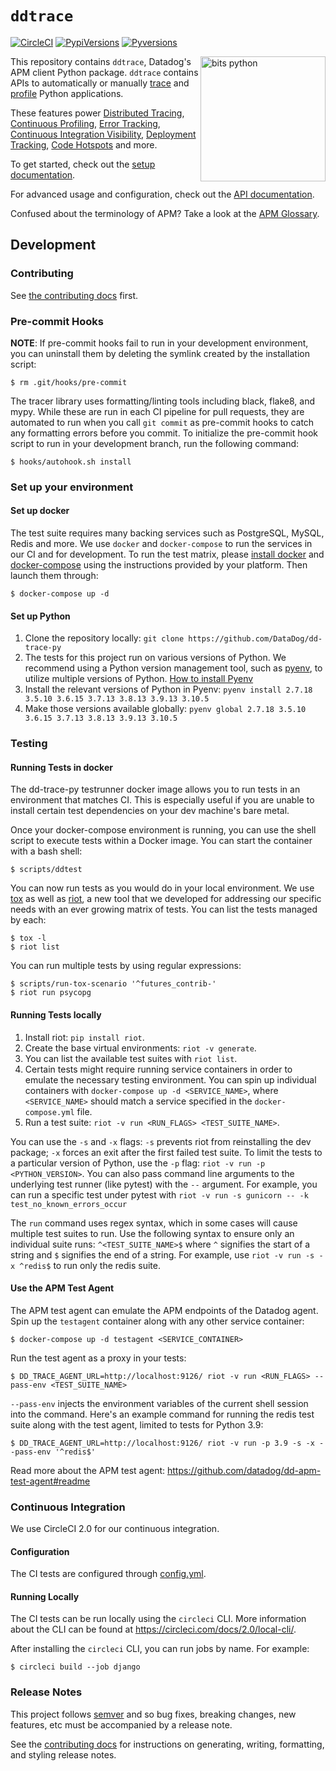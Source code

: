 # `ddtrace`

[![CircleCI](https://circleci.com/gh/DataDog/dd-trace-py/tree/1.x.svg?style=svg)](https://circleci.com/gh/DataDog/dd-trace-py/tree/1.x)
[![PypiVersions](https://img.shields.io/pypi/v/ddtrace.svg)](https://pypi.org/project/ddtrace/)
[![Pyversions](https://img.shields.io/pypi/pyversions/ddtrace.svg?style=flat)](https://pypi.org/project/ddtrace/)

<img align="right" src="https://user-images.githubusercontent.com/6321485/167082083-53f6e48f-1843-4708-9b98-587c94f7ddb3.png" alt="bits python" width="200px"/>

This repository contains `ddtrace`, Datadog's APM client Python package. `ddtrace` contains APIs to automatically or
manually [trace](https://docs.datadoghq.com/tracing/visualization/#trace) and
[profile](https://docs.datadoghq.com/tracing/profiler/) Python applications.

These features power [Distributed Tracing](https://docs.datadoghq.com/tracing/),
 [Continuous Profiling](https://docs.datadoghq.com/tracing/profiler/),
 [Error Tracking](https://docs.datadoghq.com/tracing/error_tracking/),
 [Continuous Integration Visibility](https://docs.datadoghq.com/continuous_integration/),
 [Deployment Tracking](https://docs.datadoghq.com/tracing/deployment_tracking/),
 [Code Hotspots](https://docs.datadoghq.com/tracing/profiler/connect_traces_and_profiles/) and more.

To get started, check out the [setup documentation][setup docs].

For advanced usage and configuration, check out the [API documentation][api docs].

Confused about the terminology of APM? Take a look at the [APM Glossary][visualization docs].

[setup docs]: https://docs.datadoghq.com/tracing/setup/python/
[api docs]: https://ddtrace.readthedocs.io/
[visualization docs]: https://docs.datadoghq.com/tracing/visualization/

## Development

### Contributing

See [the contributing docs](https://ddtrace.readthedocs.io/en/stable/contributing.html) first.

### Pre-commit Hooks

**NOTE**: If pre-commit hooks fail to run in your development environment, you can uninstall them by deleting the symlink created by the installation script:

    $ rm .git/hooks/pre-commit
The tracer library uses formatting/linting tools including black, flake8, and mypy.
While these are run in each CI pipeline for pull requests, they are automated to run
when you call `git commit` as pre-commit hooks to catch any formatting errors before
you commit. To initialize the pre-commit hook script to run in your development
branch, run the following command:

    $ hooks/autohook.sh install

### Set up your environment

#### Set up docker

The test suite requires many backing services such as PostgreSQL, MySQL, Redis
and more. We use `docker` and `docker-compose` to run the services in our CI
and for development. To run the test matrix, please [install docker][docker] and
[docker-compose][docker-compose] using the instructions provided by your platform. Then
launch them through:

    $ docker-compose up -d

[docker]: https://www.docker.com/products/docker
[docker-compose]: https://www.docker.com/products/docker-compose

#### Set up Python

1. Clone the repository locally: `git clone https://github.com/DataDog/dd-trace-py`
2. The tests for this project run on various versions of Python. We recommend
   using a Python version management tool, such as
   [pyenv](https://github.com/pyenv/pyenv), to utilize multiple versions of
   Python. [How to install Pyenv](https://github.com/pyenv/pyenv#installation) 
3. Install the relevant versions of Python in Pyenv: `pyenv install 2.7.18 3.5.10 3.6.15 3.7.13 3.8.13 3.9.13 3.10.5`
4. Make those versions available globally: `pyenv global 2.7.18 3.5.10 3.6.15 3.7.13 3.8.13 3.9.13 3.10.5`

### Testing

#### Running Tests in docker

The dd-trace-py testrunner docker image allows you to run tests in an environment that matches CI. This is especially useful
if you are unable to install certain test dependencies on your dev machine's bare metal.

Once your docker-compose environment is running, you can use the shell script to
execute tests within a Docker image. You can start the container with a bash shell:

    $ scripts/ddtest

You can now run tests as you would do in your local environment. We use
[tox][tox] as well as [riot][riot], a new tool that we developed for addressing
our specific needs with an ever growing matrix of tests. You can list the tests
managed by each:

    $ tox -l
    $ riot list

You can run multiple tests by using regular expressions:

    $ scripts/run-tox-scenario '^futures_contrib-'
    $ riot run psycopg

[tox]: https://github.com/tox-dev/tox/
[riot]: https://github.com/DataDog/riot/

#### Running Tests locally

1. Install riot: `pip install riot`.
2. Create the base virtual environments: `riot -v generate`.
3. You can list the available test suites with `riot list`.
4. Certain tests might require running service containers in order to emulate
   the necessary testing environment. You can spin up individual containers with
   `docker-compose up -d <SERVICE_NAME>`, where `<SERVICE_NAME>` should match a
   service specified in the `docker-compose.yml` file.
5. Run a test suite: `riot -v run <RUN_FLAGS> <TEST_SUITE_NAME>`.

You can use the `-s` and `-x` flags: `-s` prevents riot from reinstalling the dev package;
`-x` forces an exit after the first failed test suite. To limit the tests to a particular
version of Python, use the `-p` flag: `riot -v run -p <PYTHON_VERSION>`. You can also pass
command line arguments to the underlying test runner (like pytest) with the `--` argument.
For example, you can run a specific test under pytest with
`riot -v run -s gunicorn -- -k test_no_known_errors_occur`

The `run` command uses regex syntax, which in some cases will cause multiple
test suites to run. Use the following syntax to ensure only an individual suite
runs: `^<TEST_SUITE_NAME>$` where `^` signifies the start of a string and `$`
signifies the end of a string. For example, use `riot -v run -s -x ^redis$` to
run only the redis suite.

#### Use the APM Test Agent

The APM test agent can emulate the APM endpoints of the Datadog agent. Spin up
the `testagent` container along with any other service container:

    $ docker-compose up -d testagent <SERVICE_CONTAINER>

Run the test agent as a proxy in your tests:

    $ DD_TRACE_AGENT_URL=http://localhost:9126/ riot -v run <RUN_FLAGS> --pass-env <TEST_SUITE_NAME>

`--pass-env` injects the environment variables of the current shell session into
the command. Here's an example command for running the redis test suite along
with the test agent, limited to tests for Python 3.9:

    $ DD_TRACE_AGENT_URL=http://localhost:9126/ riot -v run -p 3.9 -s -x --pass-env '^redis$'

Read more about the APM test agent:
https://github.com/datadog/dd-apm-test-agent#readme

### Continuous Integration

We use CircleCI 2.0 for our continuous integration.

#### Configuration

The CI tests are configured through [config.yml](.circleci/config.yml).

#### Running Locally

The CI tests can be run locally using the `circleci` CLI. More information about
the CLI can be found at https://circleci.com/docs/2.0/local-cli/.

After installing the `circleci` CLI, you can run jobs by name. For example:

    $ circleci build --job django

### Release Notes

This project follows [semver](https://semver.org/) and so bug fixes, breaking
changes, new features, etc must be accompanied by a release note. 

See the [contributing docs](https://ddtrace.readthedocs.io/en/stable/contributing.html) for
instructions on generating, writing, formatting, and styling release notes.
